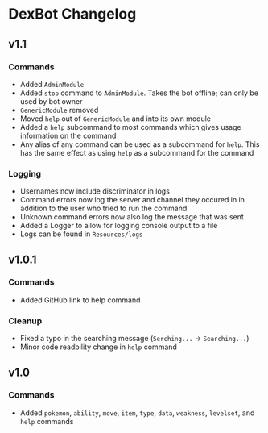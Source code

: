 # DexBot Changelog
## v1.1
### Commands
* Added `AdminModule`
* Added `stop` command to `AdminModule`. Takes the bot offline; can only be used by bot owner
* `GenericModule` removed
* Moved `help` out of `GenericModule` and into its own module
* Added a `help` subcommand to most commands which gives usage information on the command
* Any alias of any command can be used as a subcommand for `help`. This has the same effect as using `help` as a subcommand for the command

### Logging
* Usernames now include discriminator in logs
* Command errors now log the server and channel they occured in in addition to the user who tried to run the command
* Unknown command errors now also log the message that was sent
* Added a Logger to allow for logging console output to a file
* Logs can be found in `Resources/logs`

## v1.0.1
### Commands
* Added GitHub link to help command

### Cleanup
* Fixed a typo in the searching message (`Serching...` → `Searching...`)
* Minor code readbility change in `help` command

## v1.0
### Commands
* Added `pokemon`, `ability`, `move`, `item`, `type`, `data`, `weakness`, `levelset`, and `help` commands